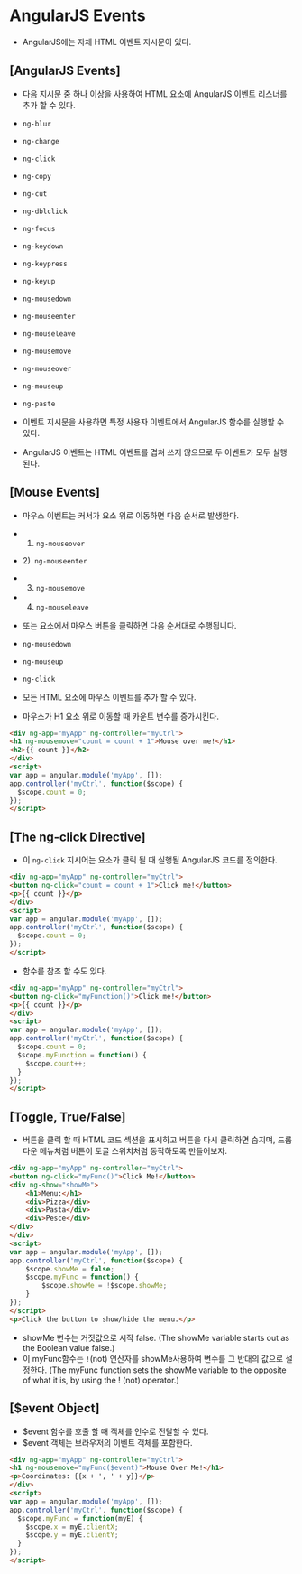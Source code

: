 # AngularJS Events
 - AngularJS에는 자체 HTML 이벤트 지시문이 있다.

## [AngularJS Events]
 - 다음 지시문 중 하나 이상을 사용하여 HTML 요소에 AngularJS 이벤트 리스너를 추가 할 수 있다.

- `ng-blur`
- `ng-change`
- `ng-click`
- `ng-copy`
- `ng-cut`
- `ng-dblclick`
- `ng-focus`
- `ng-keydown`
- `ng-keypress`
- `ng-keyup`
- `ng-mousedown`
- `ng-mouseenter`
- `ng-mouseleave`
- `ng-mousemove`
- `ng-mouseover`
- `ng-mouseup`
- `ng-paste`

 - 이벤트 지시문을 사용하면 특정 사용자 이벤트에서 AngularJS 함수를 실행할 수 있다.
 - AngularJS 이벤트는 HTML 이벤트를 겹쳐 쓰지 않으므로 두 이벤트가 모두 실행된다.


## [Mouse Events]
 - 마우스 이벤트는 커서가 요소 위로 이동하면 다음 순서로 발생한다.

 - 1) `ng-mouseover`
 - 2)` ng-mouseenter`
 - 3) `ng-mousemove`
 - 4) `ng-mouseleave`

 - 또는 요소에서 마우스 버튼을 클릭하면 다음 순서대로 수행됩니다.

 - `ng-mousedown`
 - `ng-mouseup`
 - `ng-click`

 - 모든 HTML 요소에 마우스 이벤트를 추가 할 수 있다.

 - 마우스가 H1 요소 위로 이동할 때 카운트 변수를 증가시킨다.

~~~HTML
<div ng-app="myApp" ng-controller="myCtrl">
<h1 ng-mousemove="count = count + 1">Mouse over me!</h1>
<h2>{{ count }}</h2>
</div>
<script>
var app = angular.module('myApp', []);
app.controller('myCtrl', function($scope) {
  $scope.count = 0;
});
</script>
~~~


## [The ng-click Directive]
 - 이 `ng-click` 지시어는 요소가 클릭 될 때 실행될 AngularJS 코드를 정의한다.

~~~HTML
<div ng-app="myApp" ng-controller="myCtrl">
<button ng-click="count = count + 1">Click me!</button>
<p>{{ count }}</p>
</div>
<script>
var app = angular.module('myApp', []);
app.controller('myCtrl', function($scope) {
  $scope.count = 0;
});
</script>
~~~

 - 함수를 참조 할 수도 있다.

~~~HTML
<div ng-app="myApp" ng-controller="myCtrl">
<button ng-click="myFunction()">Click me!</button>
<p>{{ count }}</p>
</div>
<script>
var app = angular.module('myApp', []);
app.controller('myCtrl', function($scope) {
  $scope.count = 0;
  $scope.myFunction = function() {
    $scope.count++;
  }
});
</script>
~~~

## [Toggle, True/False]
 - 버튼을 클릭 할 때 HTML 코드 섹션을 표시하고 버튼을 다시 클릭하면 숨지며, 드롭 다운 메뉴처럼 버튼이 토글 스위치처럼 동작하도록 만들어보자.

~~~HTML
<div ng-app="myApp" ng-controller="myCtrl">
<button ng-click="myFunc()">Click Me!</button>
<div ng-show="showMe">
    <h1>Menu:</h1>
    <div>Pizza</div>
    <div>Pasta</div>
    <div>Pesce</div>
</div>
</div>
<script>
var app = angular.module('myApp', []);
app.controller('myCtrl', function($scope) {
    $scope.showMe = false;
    $scope.myFunc = function() {
        $scope.showMe = !$scope.showMe;
    }
});
</script>
<p>Click the button to show/hide the menu.</p>
~~~
 - showMe 변수는 거짓값으로 시작 false.
 (The showMe variable starts out as the Boolean value false.)
 - 이 myFunc함수는 `!`(not) 연산자를 showMe사용하여 변수를 그 반대의 값으로 설정한다.
 (The myFunc function sets the showMe variable to the opposite of what it is, by using the ! (not) operator.)


## [$event Object]
 - $event 함수를 호출 할 때 객체를 인수로 전달할 수 있다.
 - $event 객체는 브라우저의 이벤트 객체를 포함한다.

~~~HTML
<div ng-app="myApp" ng-controller="myCtrl">
<h1 ng-mousemove="myFunc($event)">Mouse Over Me!</h1>
<p>Coordinates: {{x + ', ' + y}}</p>
</div>
<script>
var app = angular.module('myApp', []);
app.controller('myCtrl', function($scope) {
  $scope.myFunc = function(myE) {
    $scope.x = myE.clientX;
    $scope.y = myE.clientY;
  }
});
</script>
~~~
